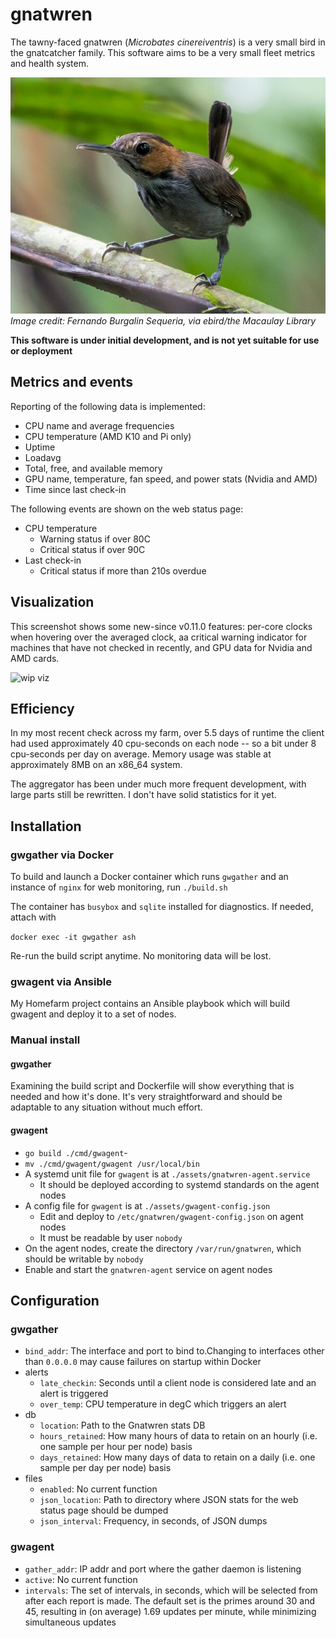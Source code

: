 # gnatwren
The tawny-faced gnatwren (_Microbates cinereiventris_) is a very small bird
in the gnatcatcher family. This software aims to be a very small fleet
metrics and health system.

[![Image of a tawny-faced gnatwren, perched on a twig](https://github.com/firepear/gnatwren/blob/main/assets/tfgw.jpg)](https://ebird.org/species/tafgna1)  
_Image credit: Fernando Burgalin Sequeria, via ebird/the Macaulay Library_

**This software is under initial development, and is not yet suitable
for use or deployment**

## Metrics and events

Reporting of the following data is implemented:

- CPU name and average frequencies
- CPU temperature (AMD K10 and Pi only)
- Uptime
- Loadavg
- Total, free, and available memory
- GPU name, temperature, fan speed, and power stats (Nvidia and AMD)
- Time since last check-in

The following events are shown on the web status page:

- CPU temperature
  - Warning status if over 80C
  - Critical status if over 90C
- Last check-in
  - Critical status if more than 210s overdue

## Visualization

This screenshot shows some new-since v0.11.0 features: per-core clocks
when hovering over the averaged clock, aa critical warning indicator
for machines that have not checked in recently, and GPU data for
Nvidia and AMD cards.

![wip viz](https://i.imgur.com/fWPAxVU.png)

## Efficiency

In my most recent check across my farm, over 5.5 days of runtime the
client had used approximately 40 cpu-seconds on each node -- so a bit
under 8 cpu-seconds per day on average. Memory usage was stable at
approximately 8MB on an x86_64 system.

The aggregator has been under much more frequent development, with
large parts still be rewritten. I don't have solid statistics for it
yet.

## Installation

### gwgather via Docker

To build and launch a Docker container which runs `gwgather` and an
instance of `nginx` for web monitoring, run `./build.sh`

The container has `busybox` and `sqlite` installed for diagnostics. If
needed, attach with

`docker exec -it gwgather ash`

Re-run the build script anytime. No monitoring data will be lost.

### gwagent via Ansible

My Homefarm project contains an Ansible playbook which will build
gwagent and deploy it to a set of nodes.

### Manual install

#### gwgather

Examining the build script and Dockerfile will show everything that is
needed and how it's done. It's very straightforward and should be
adaptable to any situation without much effort.

#### gwagent

- `go build ./cmd/gwagent`-
- `mv ./cmd/gwagent/gwagent /usr/local/bin`
- A systemd unit file for `gwagent` is at
  `./assets/gnatwren-agent.service`
  - It should be deployed according to systemd standards on the agent
    nodes
- A config file for `gwagent` is at `./assets/gwagent-config.json`
  - Edit and deploy to `/etc/gnatwren/gwagent-config.json` on agent
    nodes
  - It must be readable by user `nobody`
- On the agent nodes, create the directory `/var/run/gnatwren`, which
  should be writable by `nobody`
- Enable and start the `gnatwren-agent` service on agent nodes

## Configuration

### gwgather

- `bind_addr`: The interface and port to bind to.Changing to
  interfaces other than `0.0.0.0` may cause failures on startup within
  Docker
- alerts
  - `late_checkin`: Seconds until a client node is considered late and
    an alert is triggered
  - `over_temp`: CPU temperature in degC which triggers an
    alert
- db
  - `location`: Path to the Gnatwren stats DB
  - `hours_retained`: How many hours of data to retain on an hourly
    (i.e. one sample per hour per node) basis
  - `days_retained`: How many days of data to retain on a daily
    (i.e. one sample per day per node) basis
- files
  - `enabled`: No current function
  - `json_location`: Path to directory where JSON stats for the web
    status page should be dumped
  - `json_interval`: Frequency, in seconds, of JSON dumps

### gwagent

- `gather_addr`: IP addr and port where the gather daemon is listening
- `active`: No current function
- `intervals`: The set of intervals, in seconds, which will be
  selected from after each report is made. The default set is the
  primes around 30 and 45, resulting in (on average) 1.69 updates per
  minute, while minimizing simultaneous updates
